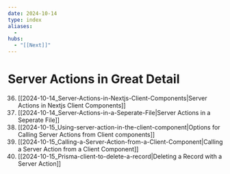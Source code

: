 ```yaml
---
date: 2024-10-14
type: index
aliases:
  -
hubs:
  - "[[Next]]"
---
```


# Server Actions in Great Detail

36. [[2024-10-14_Server-Actions-in-Nextjs-Client-Components|Server Actions in Nextjs Client Components]]
37. [[2024-10-14_Server-Actions-in-a-Seperate-File|Server Actions in a Seperate File]]
38. [[2024-10-15_Using-server-action-in-the-client-component|Options for Calling Server Actions from Client components]]
39. [[2024-10-15_Calling-a-Server-Action-from-a-Client-Component|Calling a Server Action from a Client Component]]
40. [[2024-10-15_Prisma-client-to-delete-a-record|Deleting a Record with a Server Action]]

